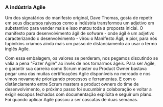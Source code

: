 ### A indústria Agile

Um dos signatários do manifesto original, Dave Thomas, gosta de repetir em seus [discursos raivosos](https://www.youtube.com/watch?v=a-BOSpxYJ9M) como a indústria transformou um adjetivo em substantivo para vender mais e isso matou toda a proposta inicial. O manifesto para desenvolvimento ágil de sofware - onde ágil é um adjetivo caracterizando o desenvolvimento - virou o Manifesto Ágil, e pior, para nós tupinikins criamos ainda mais um passo de distanciamento ao usar o termo inglês Agile.

Com essa embalagem, os valores se perderam, nos pegamos discutindo se valia a pena "Fazer Agile" ao invés de nos tornarmos ágeis. Para ser Agile, e garantir sua carreira como Scrum master ou Product Owner bastava pegar uma das muitas certificações Agile disponíveis no mercado e nos vimos novamente priorizando processos e ferramentas. E com o distânciamento entre Scrum masters e product owners do time de desenvolvimento, o próximo passo foi sucumbir a colaboração e voltar a exigir escopos fechados com documentação explícita e seguir um plano. Foi quando aplicar Agile passou a ser cascatas de duas semanas. 